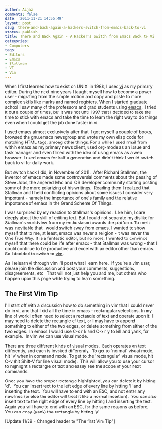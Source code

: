 ```yaml
---
author: Aijaz
comments: false
date: '2011-11-21 14:55:49'
layout: post
slug: there-and-back-again-a-hackers-switch-from-emacs-back-to-vi
status: publish
title: There and Back Again - A Hacker's Switch from Emacs Back to Vi
categories:
- Computers
tags:
- Editors
- Emacs
- Stallman
- VI
- Vim
---
```


When I first learned how to exist on UNIX, in 1988, I used
[vi](http://en.wikipedia.org/wiki/Vi) as my primary editor. During the next
nine years I taught myself how to become a power user - migrating from the
simple motion and copy and paste to more complex skills like marks and named
registers. When I started graduate school I saw many of the professors and
grad students using [emacs](http://www.gnu.org/s/emacs/).  I tried it out a
couple of times, but it was not until 1997 that I decided to take the time to
stick with emacs and take the time to learn the right way to do things even
when I could get the job done faster in vi.
<!--more-->

I used emacs almost exclusively after that. I got myself a couple of books,
browsed the gnu.emacs newsgroup and wrote my own elisp code for matching HTML
tags, among other things. For a while I used rmail from within emacs as my
primary news client, used org-mode as an issue and task manager and even
flirted with the idea of using emacs as a web browser. I used emacs for half a
generation and didn't think I would switch back to vi for daily work.

But switch back I did, in November of 2011.  After Richard Stallman, the
inventor of emacs made some controversial comments about the passing of Steve
Jobs, the angered Mac and iOS developer community starting posting some of the
more polarizing of his writings.  Reading them I realized that Stallman and I
held conflicting opinions about some issues I consider very important - namely
the importance of one's family and the relative importance of emacs in the
Grand Scheme Of Things.

I was surprised by my reaction to Stallman's opinions.  Like him, I care
deeply about the skill of editing text. But I could not separate my dislike
for Stallman's worldview from my enthusiasm towards the platform. To me it was
inevitable that I would switch away from emacs. I wanted to show myself that
to me, at least, emacs was never a religion - it was never the One True Way.
It is a fantastic editor, but no more. I wanted to convince myself that there
could be life after emacs - that Stallman was wrong - that I could continue to
be productive and excel with an editor other than emacs. So I decided to
switch to [vim](http://www.vim.org).

As I relearn vi through vim I'll post what I learn here.  If you're a vim
user, please join the discussion and post your comments, suggestions,
disagreements, etc.  That will not just help you and me, but others who happen
upon this page while trying to learn something.

## The First Vim Tip

I'll start off with a discussion how to do something in vim that I could never
do in vi, and that I did all the time in emacs - rectangular selections. In my
line of work I often need to select a rectangle of text and operate upon it; I
may need to delete the rectangle of text, or I may have to append something to
either of the two edges, or delete something from either of the two edges.  In
emacs I would use C-x r k and C-x r y to kill and yank, for example.  In vim
we can use visual mode.

There are three different kinds of visual modes.  Each operates on text
differently, and each is invoked differently.  To get to 'normal' visual mode,
hit 'v' when in command mode. To get to the 'rectangular' visual mode, hit C-v
(hit Shift-V for line visual mode).  This will allow you to use your cursor to
highlight a rectangle of text and easily see the scope of your next commands.

Once you have the proper rectangle highlighted, you can delete it by hitting
'd'.  You can insert text to the left edge of every line by hitting 'I' and
inserting the text.  You will have to end with an ESC, and not enter any
newlines (or else the editor will treat it like a normal insertion).  You can
also insert text to the right edge of every line by hitting I and inserting
the text.  Again you will have to end with an ESC, for the same reasons as
before.  You can copy (yank) the rectangle by hitting 'y'.

[Update 11/29 - Changed header to "The first Vim Tip"]
